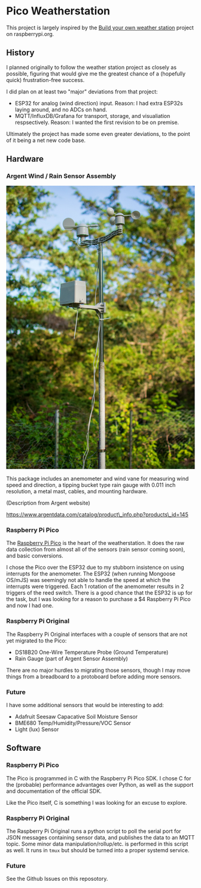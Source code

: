 # Pico Weatherstation

This project is largely inspired by the [Build your own weather station](https://projects.raspberrypi.org/en/projects/build-your-own-weather-station/7) project on raspberrypi.org.

## History

I planned originally to follow the weather station project as closely as possible, figuring that would give me the greatest chance of a (hopefully quick) frustration-free success.

I did plan on at least two "major" deviations from that project:
  * ESP32 for analog (wind direction) input. Reason: I had extra ESP32s laying around, and no ADCs on hand.
  * MQTT/InfluxDB/Grafana for transport, storage, and visualiation respsectively. Reason: I wanted the first revision to be on premise.

Ultimately the project has made some even greater deviations, to the point of it being a net new code base.

## Hardware

### Argent Wind / Rain Sensor Assembly

![Image of Wind and Rain Sensor Assembly mounted outside](./img/weatherstation1.jpg)

This package includes an anemometer and wind vane for measuring wind speed and direction, a tipping bucket type rain gauge with 0.011 inch resolution, a metal mast, cables, and mounting hardware.

(Description from Argent website)

https://www.argentdata.com/catalog/product\_info.php?products\_id=145

### Raspberry Pi Pico

The [Raspberry Pi Pico](https://www.raspberrypi.org/products/raspberry-pi-pico/) is the heart of the weatherstation. It does the raw data collection from almost all of the sensors (rain sensor coming soon), and basic conversions.

I chose the Pico over the ESP32 due to my stubborn insistence on using interrupts for the anemometer. The ESP32 (when running Mongoose OS/mJS) was seemingly not able to handle the speed at which the interrupts were triggered. Each 1 rotation of the anemometer results in 2 triggers of the reed switch. There is a good chance that the ESP32 is up for the task, but I was looking for a reason to purchase a $4 Raspberry Pi Pico and now I had one.

### Raspberry Pi Original

The Raspberry Pi Original interfaces with a couple of sensors that are not yet migrated to the Pico:
  * DS18B20 One-Wire Temperature Probe (Ground Temperature)
  * Rain Gauge (part of Argent Sensor Assembly)

There are no major hurdles to migrating those sensors, though I may move things from a breadboard to a protoboard before adding more sensors.

### Future

I have some additional sensors that would be interesting to add:
  * Adafruit Seesaw Capacative Soil Moisture Sensor
  * BME680 Temp/Humidity/Pressure/VOC Sensor
  * Light (lux) Sensor

## Software

### Raspberry Pi Pico

The Pico is programmed in C with the Raspberry Pi Pico SDK. I chose C for the (probable) performance advantages over Python, as well as the support and documentation of the official SDK.

Like the Pico itself, C is something I was looking for an excuse to explore.

### Raspberry Pi Original

The Raspberry Pi Original runs a python script to poll the serial port for JSON messages containing sensor data, and publishes the data to an MQTT topic. Some minor data manipulation/rollup/etc. is performed in this script as well. It runs in `tmux` but should be turned into a proper systemd service.

### Future

See the Github Issues on this reposotory.
